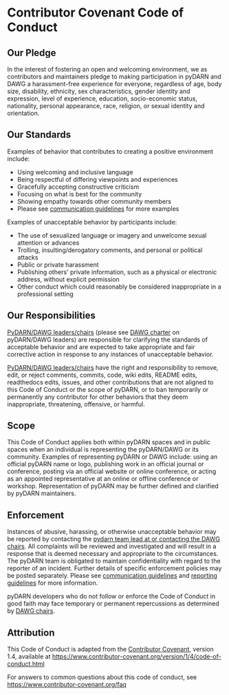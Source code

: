 # Contributor Covenant Code of Conduct

## Our Pledge

In the interest of fostering an open and welcoming environment, we as
contributors and maintainers pledge to making participation in pyDARN and
DAWG a harassment-free experience for everyone, regardless of age, body
size, disability, ethnicity, sex characteristics, gender identity and expression,
level of experience, education, socio-economic status, nationality, personal
appearance, race, religion, or sexual identity and orientation.

## Our Standards

Examples of behavior that contributes to creating a positive environment
include:

* Using welcoming and inclusive language
* Being respectful of differing viewpoints and experiences
* Gracefully accepting constructive criticism
* Focusing on what is best for the community
* Showing empathy towards other community members
* Please see [communication guidelines](https://pydarn.readthedocs.io/en/latest/dev/communication/) for more examples

Examples of unacceptable behavior by participants include:

* The use of sexualized language or imagery and unwelcome sexual attention or
 advances
* Trolling, insulting/derogatory comments, and personal or political attacks
* Public or private harassment
* Publishing others' private information, such as a physical or electronic
 address, without explicit permission
* Other conduct which could reasonably be considered inappropriate in a
 professional setting

## Our Responsibilities

[PyDARN/DAWG leaders/chairs](https://superdarn.github.io/dawg/about) (please see [DAWG charter](https://superdarn.github.io/dawg/documents/DAWG_Charter/) on pyDARN/DAWG leaders) are responsible for clarifying the standards of acceptable
behavior and are expected to take appropriate and fair corrective action in
response to any instances of unacceptable behavior.

[PyDARN/DAWG leaders/chairs](https://superdarn.github.io/dawg/about) have the right and responsibility to remove, edit, or
reject comments, commits, code, wiki edits, README edits, readthedocs edits,
issues, and other contributions that are not aligned to this Code of Conduct or the scope of pyDARN,
or to ban temporarily or permanently any contributor for other behaviors that
they deem inappropriate, threatening, offensive, or harmful.

## Scope

This Code of Conduct applies both within pyDARN spaces and in public spaces
when an individual is representing the pyDARN/DAWG or its community. Examples of
representing pyDARN or DAWG include: using an official pyDARN name or logo,
publishing work in an official journal or conference, posting via an official website or online conference, 
or acting as an appointed representative at an online or offline conference or workshop. 
Representation of pyDARN may be further defined and clarified by pyDARN maintainers.

## Enforcement

Instances of abusive, harassing, or otherwise unacceptable behavior may be
reported by contacting the [pydarn team lead at or contacting
the DAWG chairs](https://superdarn.github.io/dawg/about). All complaints will be reviewed and investigated and will result in a response that
is deemed necessary and appropriate to the circumstances. The pyDARN team is
obligated to maintain confidentiality with regard to the reporter of an incident.
Further details of specific enforcement policies may be posted separately.
Please see [communication guidelines](https://pydarn.readthedocs.io/en/latest/dev/communication/) and [reporting guidelines](https://pydarn.readthedocs.io/en/latest/dev/communication/#disputes-procedure) for more information.

pyDARN developers who do not follow or enforce the Code of Conduct in good
faith may face temporary or permanent repercussions as determined by [DAWG chairs](https://superdarn.github.io/dawg/about).

## Attribution

This Code of Conduct is adapted from the [Contributor Covenant][homepage], version 1.4,
available at https://www.contributor-covenant.org/version/1/4/code-of-conduct.html

[homepage]: https://www.contributor-covenant.org

For answers to common questions about this code of conduct, see
https://www.contributor-covenant.org/faq
